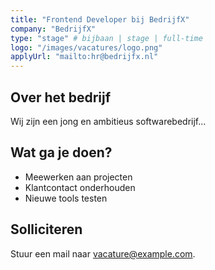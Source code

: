 ```yaml
---
title: "Frontend Developer bij BedrijfX"
company: "BedrijfX"
type: "stage" # bijbaan | stage | full-time
logo: "/images/vacatures/logo.png"
applyUrl: "mailto:hr@bedrijfx.nl"
---
```


## Over het bedrijf

Wij zijn een jong en ambitieus softwarebedrijf...

## Wat ga je doen?

- Meewerken aan projecten
- Klantcontact onderhouden
- Nieuwe tools testen

## Solliciteren

Stuur een mail naar vacature@example.com.